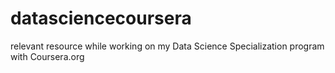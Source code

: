 datasciencecoursera
===================

relevant resource while working on my Data Science Specialization program with Coursera.org

